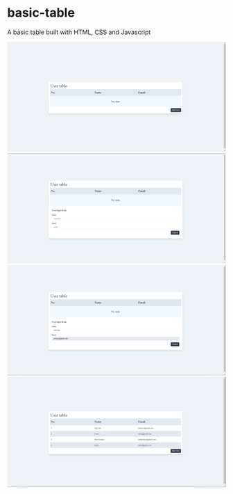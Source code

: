 # basic-table
A basic table built with HTML, CSS and Javascript

![](./screenshots/1.png)
![](./screenshots/2.png)
![](./screenshots/3.png)
![](./screenshots/4.png)
